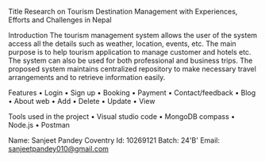 Title
Research on Tourism Destination Management with Experiences, Efforts and Challenges in Nepal

Introduction
The tourism management system allows the user of the system access all the details such as weather, location, events, etc. The main purpose is to help tourism application to manage customer and hotels etc. The system can also be used for both professional and business trips. The proposed system maintains centralized repository to make necessary travel arrangements and to retrieve information easily.

Features
•	Login
•	Sign up
•	Booking
•	Payment
•	Contact/feedback
•	Blog
•	About web
•	Add
•	Delete
•	Update
•	View

Tools used in the project
•	Visual studio code
•	MongoDB compass
•	Node.js
•	Postman

Name: Sanjeet Pandey
Coventry Id: 10269121
Batch: 24'B'
Email: sanjeetpandey010@gmail.com
